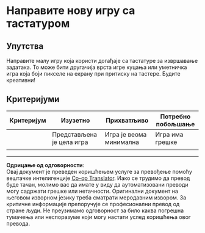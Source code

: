 <!--
CO_OP_TRANSLATOR_METADATA:
{
  "original_hash": "de5384c118e15e4d1d0eaa00fc01b112",
  "translation_date": "2025-08-28T10:28:58+00:00",
  "source_file": "4-typing-game/typing-game/assignment.md",
  "language_code": "sr"
}
-->
# Направите нову игру са тастатуром

## Упутства

Направите малу игру која користи догађаје са тастатуре за извршавање задатака. То може бити другачија врста игре куцања или уметничка игра која боји пикселе на екрану при притиску на тастере. Будите креативни!

## Критеријуми

| Критеријум | Изузетно                | Прихватљиво              | Потребно побољшање |
| ---------- | ----------------------- | ------------------------ | ------------------ |
|            | Представљена је цела игра | Игра је веома минимална | Игра има грешке    |
|            |                         |                          |                    |

---

**Одрицање од одговорности**:  
Овај документ је преведен коришћењем услуге за превођење помоћу вештачке интелигенције [Co-op Translator](https://github.com/Azure/co-op-translator). Иако се трудимо да превод буде тачан, молимо вас да имате у виду да аутоматизовани преводи могу садржати грешке или нетачности. Оригинални документ на његовом изворном језику треба сматрати меродавним извором. За критичне информације препоручује се професионални превод од стране људи. Не преузимамо одговорност за било каква погрешна тумачења или неспоразуме који могу настати услед коришћења овог превода.